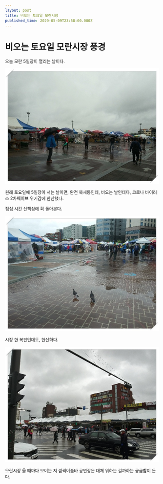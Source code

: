 ```yaml
---
layout: post
title: 비오는 토요일 모란시장
published_time: 2020-05-09T23:58:00.000Z
---
```


# 비오는 토요일 모란시장 풍경


오늘 모란 5일장이 열리는 날이다.

![](../pds/202005/09/80/a0109780_5eb6457bc41a3.jpg)

원래 토요일에 5일장이 서는 날이면, 완전 북새통인데, 비오는 날인데다, 코로나 바이러스 2차웨이브 위기감에 한산했다.

점심 시간 산책삼에 휙 돌아본다.

![](../pds/202005/09/80/a0109780_5eb645803d228.jpg)

시장 한 복판인데도, 한산하다.

![](../pds/202005/09/80/a0109780_5eb645775f0e3.jpg)

모란시장 올 때마다 보이는 저 깜찍이품바 공연장은 대체 뭐하는 걸까하는 궁금함이 든다.

